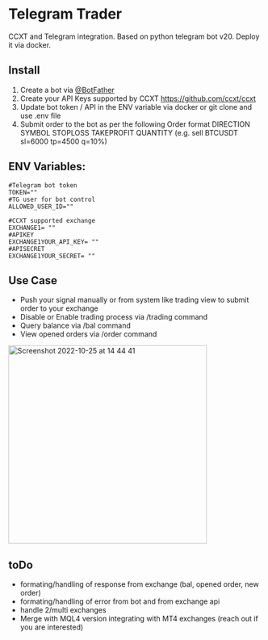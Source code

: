 # Telegram Trader
 CCXT and Telegram integration. Based on python telegram bot v20. 
 Deploy it via docker. 
 
## Install
1) Create a bot via [@BotFather ](https://core.telegram.org/bots/tutorial)
2) Create your API Keys supported by CCXT https://github.com/ccxt/ccxt
3) Update bot token / API in the ENV variable via docker  or git clone and use .env file
4) Submit order to the bot as per the following Order format DIRECTION SYMBOL STOPLOSS TAKEPROFIT QUANTITY 
  (e.g. sell BTCUSDT sl=6000 tp=4500 q=10%) 
 
## ENV Variables:

    #Telegram bot token 
    TOKEN="" 
    #TG user for bot control
    ALLOWED_USER_ID=""
    
    #CCXT supported exchange 
    EXCHANGE1= ""
    #APIKEY
    EXCHANGE1YOUR_API_KEY= ""
    #APISECRET
    EXCHANGE1YOUR_SECRET= "" 
        
 ## Use Case
 - Push your signal manually or from system like  trading view to submit order to your exchange
 - Disable or Enable trading process via /trading command
 - Query balance via /bal command
 - View opened orders via /order command
 
<img width="393" alt="Screenshot 2022-10-25 at 14 44 41" src="https://user-images.githubusercontent.com/8766259/197776314-10219d7f-693f-44df-8efe-a5794bbafe98.png">

 ## toDo
- formating/handling of response from exchange (bal, opened order, new order)
- formating/handling of error from bot and from exchange api
- handle 2/multi exchanges
- Merge with MQL4 version integrating with MT4 exchanges (reach out if you are interested)

